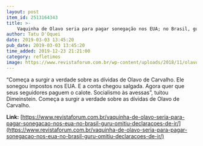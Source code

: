 ```yaml
---
layout: post
item_id: 2513164343
title: >-
    Vaquinha de Olavo seria para pagar sonegação nos EUA; no Brasil, guru omitiu declarações de IR
author: Tatu D'Oquei
date: 2019-03-03 13:45:20
pub_date: 2019-03-03 13:45:20
time_added: 2019-12-23 21:21:00
category: refletimos
image: https://www.revistaforum.com.br/wp-content/uploads/2018/11/olavo-eduardo-bolsonaro-e1541410345621.jpg
---
```


“Começa a surgir a verdade sobre as dívidas de Olavo de Carvalho. Ele sonegou impostos nos EUA. E a conta chegou salgada. Agora quer que seus seguidores paguem o calote. Socialismo às avessas”, tuitou Dimeinstein. Começa a surgir a verdade sobre as dívidas de Olavo de Carvalho.

**Link:** [https://www.revistaforum.com.br/vaquinha-de-olavo-seria-para-pagar-sonegacao-nos-eua-no-brasil-guru-omitiu-declaracoes-de-ir/](https://www.revistaforum.com.br/vaquinha-de-olavo-seria-para-pagar-sonegacao-nos-eua-no-brasil-guru-omitiu-declaracoes-de-ir/)

